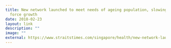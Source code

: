 ```yaml
---
title: New network launched to meet needs of ageing population, slowing labour
  force growth
date: 2018-02-23
layout: link
description: ""
image: ""
external: https://www.straitstimes.com/singapore/health/new-network-launched-to-meet-needs-of-ageing-population-slowing-labour-force-growth
---
```

